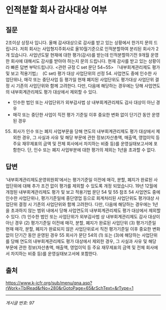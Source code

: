 # 인적분할 회사 감사대상 여부

## 질문
2조이상 상장사 입니다.
올해 감사대상으로 감사를 받고 있는 상황에서 한가지 문의 드립니다.
저희 회사는 사업형지주회사로 올10월기준으로 인적분할하여 분리된 회사가 2개 있습니다.
사업년도말 현재에 대한 평가(감사)를 받는데 인적분할하기전 9개월 운영한 회사에 대해서도 감사를 받아야 하는지 문의 드립니다.
현재 감사를 받고 있는 상황이라 빠른 답변 부탁드립니다.
<관련 규정 C set 문단 54~55>
『내부회계관리제도 평가 및 보고 적용기법』  (C set)
평가 대상 사업단위의 선정
54. 사업연도 중에 인수한 사업단위나, 매각 또는 중단사업 등 평가일 현재 폐지된 사업단위도 평가대상 사업단위 결정 시 기존의 사업단위와 함께 고려한다. 다만, 다음에 해당하는 경우에는 당해 사업연도의 내부회계관리제도 평가 대상에서 제외할 수 있다.
- 인수한 법인 또는 사업단위가 외부감사법 상 내부회계관리제도 감사 대상이 아닌 경우
- 매각 또는 중단한 사업이 직전 평가 기준일 이후 중요한 변화 없이 단기간 동안 운영된 경우
55. 회사가 인수 또는 폐지 사업부문을 당해 연도의 내부회계관리제도 평가 대상에서 제외한 경우, 그 사실과 사유 및 해당 부문에 관한 정보(자산총액, 매출액, 영업이익 등 주요 재무제표의 금액 및 전체 회사에서 차지하는 비중 등)를 운영실태보고서에 포함한다. 단, 인수 또는 폐지 사업부분에 대한 평가의 제외는 1년을 초과할 수 없다.

## 답변
‘내부회계관리제도운영위원회’에서는 평가기준일 이전에 매각, 분할, 폐지가 완료된 사업단위에 대해 추가 조건 없이 평가를 제외할 수 있도록 개정 되었습니다.
19년 12월에 개정된 내부회계관리제도 평가 및 보고 적용기법 문단 54 및 55 참조
54	사업연도 중에 인수한 사업단위나, 평가기준일에 중단영업 등으로 회계처리된 사업단위도 평가대상 사업단위 결정 시 기존의 사업단위와 함께 고려한다. 다만, 다음에 해당하는 경우에는 1년을 초과하지 않는 범위 내에서 당해 사업연도의 내부회계관리제도 평가 대상에서 제외할 수 있다.
(1) 인수한 법인 또는 사업단위가 외부감사법 상 내부회계관리제도 감사 대상이 아닌 경우
(2) 평가기준일 이전에 매각, 분할, 폐지가 완료된 사업단위
(3) 평가기준일 현재 매각, 분할, 폐지가 완료되지 않은 사업단위로서 직전 평가기준일 이후 중요한 변화 없이 단기간 동안 운영된 경우
55	회사가 문단 54의 (1) 또는 (3)에 해당하는 사업단위를 당해 연도의 내부회계관리제도 평가 대상에서 제외한 경우, 그 사실과 사유 및 해당 부문에 관한 정보(자산총액, 매출액, 영업이익 등 주요 재무제표의 금액 및 전체 회사에서 차지하는 비중 등)를 운영실태보고서에 포함한다.

## 출처
https://www.k-icfr.org/sub/menu/qna.asp?rWork=TblRead&rNo=280&rGotoPage=65&rSchText=&rType=1

---
*게시글 번호: 97*
